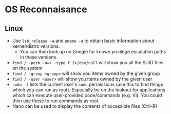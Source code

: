 # OS Reconnaisance #

## Linux ##

- Use `lsb_release -a` and `uname -a` to obtain basic information about kernel/distro versions.
  - You can then look up on Google for known privilege escalation paths in these versions.
- `find / -perm -u=s -type f 2>/dev/null` will show you all the SUID files on the system
- `find / -group <group>` will show you items owned by the given group
- `find / -user <user>` will show you items owned by the given user
- `sudo -l` lists the current user's `sudo` permissions (use this to find things which you can run as root). Especially be on the lookout for applications which can execute user-provided code/commands (e.g. Vi). You could then use those to run commands as root. 
- Nano can be used to display the contents of accessible files (Ctrl-R)